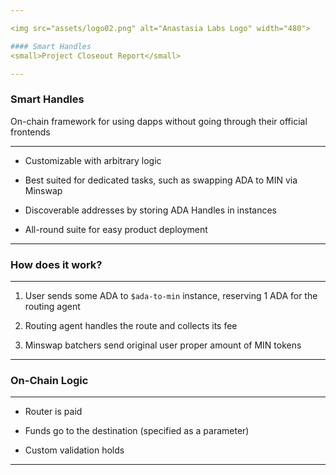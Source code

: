 ```yaml
---

<img src="assets/logo02.png" alt="Anastasia Labs Logo" width="480">

#### Smart Handles
<small>Project Closeout Report</small>

---
```


### Smart Handles
On-chain framework for using dapps without going through their official frontends

---

- Customizable with arbitrary logic

- Best suited for dedicated tasks, such as swapping ADA to MIN via Minswap

- Discoverable addresses by storing ADA Handles in instances

- All-round suite for easy product deployment

---

### How does it work?

---

1. User sends some ADA to `$ada-to-min` instance, reserving 1 ADA for the routing agent

2. Routing agent handles the route and collects its fee

3. Minswap batchers send original user proper amount of MIN tokens

---

### On-Chain Logic

---

- Router is paid

- Funds go to the destination (specified as a parameter)

- Custom validation holds

---



